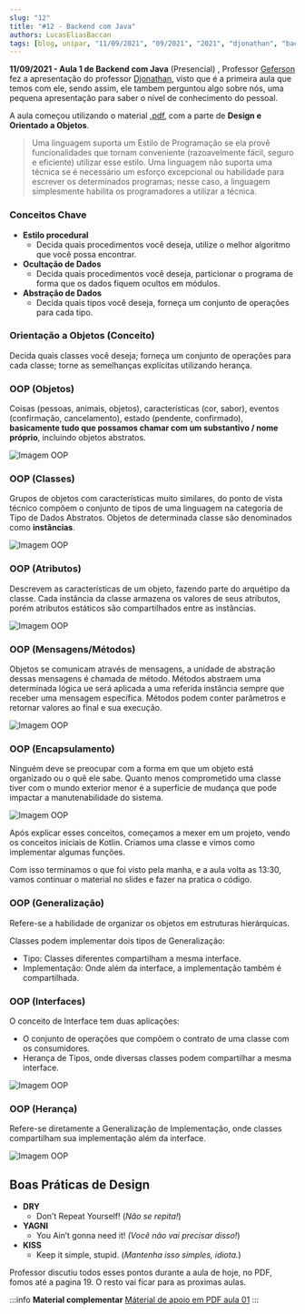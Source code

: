 ```yaml
---
slug: "12"
title: "#12 - Backend com Java"
authors: LucasEliasBaccan
tags: [blog, unipar, "11/09/2021", "09/2021", "2021", "djonathan", "backend com java", "presencial"]
---
```


**11/09/2021 - Aula 1 de Backend com Java** (Presencial)
, 
Professor [Geferson](/professores/geferson) fez a apresentação do professor [Djonathan](/professores/djonathan), visto que é a primeira aula que temos com ele, sendo assim, ele tambem perguntou algo sobre nós, uma pequena apresentação para saber o nível de conhecimento do pessoal.

A aula começou utilizando o material [.pdf](/docs/aula-12/Modulo-1-Orientacao-a-Objetos.pdf), com a parte de **Design e Orientado a Objetos**.

> Uma linguagem suporta um Estilo de Programação se ela provê funcionalidades que tornam conveniente (razoavelmente fácil, seguro e eficiente) utilizar esse estilo. Uma linguagem não suporta uma técnica se é necessário um esforço excepcional ou habilidade para escrever os determinados programas; nesse caso, a linguagem simplesmente habilita os programadores a utilizar a técnica.

<h3>Conceitos Chave</h3>

- **Estilo procedural**
  - Decida quais procedimentos você deseja, utilize o melhor algoritmo que você possa encontrar.
- **Ocultação de Dados**
  - Decida quais procedimentos você deseja, particionar o programa de forma que os dados fiquem ocultos em módulos.
- **Abstração de Dados**
  - Decida quais tipos você deseja, forneça um conjunto de operações para cada tipo.

<h3>Orientação a Objetos (Conceito)</h3>

Decida quais classes você deseja; forneça um conjunto de operações para cada classe; torne as semelhanças explícitas utilizando herança.

<h3>OOP (Objetos)</h3>

Coisas (pessoas, animais, objetos), características (cor, sabor), eventos (confirmação, cancelamento), estado (pendente, confirmado), **basicamente tudo que possamos chamar com um substantivo / nome próprio**, incluindo objetos abstratos.

![Imagem OOP](/docs/aula-12/imagem-OOP-objetos.png)

<h3>OOP (Classes)</h3>

Grupos de objetos com características muito similares, do ponto de vista técnico compõem o conjunto de tipos de uma linguagem na categoria de Tipo de Dados Abstratos. Objetos de determinada classe são denominados como **instâncias**.

![Imagem OOP](/docs/aula-12/imagem-OOP-classes.png)

<h3>OOP (Atributos)</h3>

Descrevem as características de um objeto, fazendo parte do arquétipo da classe. Cada instância da classe armazena os valores de seus atributos, porém atributos estáticos são compartilhados entre as instâncias.

![Imagem OOP](/docs/aula-12/imagem-OOP-atributos.png)

<h3>OOP (Mensagens/Métodos)</h3>

Objetos se comunicam através de mensagens, a unidade de abstração dessas mensagens é chamada de método. Métodos abstraem uma determinada lógica  ue será aplicada a uma referida instância sempre que receber uma mensagem específica. Métodos podem conter parâmetros e retornar valores ao final e sua execução.

![Imagem OOP](/docs/aula-12/imagem-OOP-metodos.png)

<h3>OOP (Encapsulamento)</h3>

Ninguém deve se preocupar com a forma em que um objeto está organizado ou o quê ele sabe. Quanto menos comprometido uma classe tiver com o mundo exterior menor é a superfície de mudança que pode impactar a manutenabilidade do sistema.

![Imagem OOP](/docs/aula-12/imagem-OOP-encapsulamento.png)

Após explicar esses conceitos, começamos a mexer em um projeto, vendo os conceitos iniciais de Kotlin. Criamos uma classe e vimos como implementar algumas funções.

Com isso terminamos o que foi visto pela manha, e a aula volta as 13:30, vamos continuar o material no slides e fazer na pratica o código.

<h3>OOP (Generalização)</h3>

Refere-se a habilidade de organizar os objetos em estruturas hierárquicas.

Classes podem implementar dois tipos de Generalização:  
- Tipo: Classes diferentes compartilham a mesma interface.
- Implementação: Onde além da interface, a implementação também é compartilhada.

<h3>OOP (Interfaces)</h3>

O conceito de Interface tem duas aplicações:
- O conjunto de operações que compõem o contrato de uma classe com os consumidores.
- Herança de Tipos, onde diversas classes podem compartilhar a mesma interface.

![Imagem OOP](/docs/aula-12/imagem-OOP-interfaces.png)

<h3>OOP (Herança)</h3>

Refere-se diretamente a Generalização de Implementação, onde classes compartilham sua implementação além da interface.

![Imagem OOP](/docs/aula-12/imagem-OOP-heranca.png)

<h2>Boas Práticas de Design</h2>

- **DRY**
  - Don’t Repeat Yourself! (*Não se repita!*)
- **YAGNI**
  - You Ain’t gonna need it! *(Você não vai precisar disso!*)
- **KISS**
  - Keep it simple, stupid. (*Mantenha isso simples, idiota.*)

Professor discutiu todos esses pontos durante a aula de hoje, no PDF, fomos até a pagina 19. O resto vai ficar para as proximas aulas.

:::info
**Material complementar**
[Máterial de apoio em PDF aula 01](/docs/aula-12/Modulo_1_Material_de_Apoio.pdf)
:::